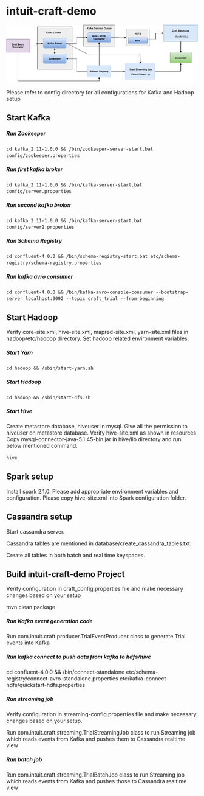 # intuit-craft-demo

![alt text](https://github.com/amit-nathani/intuit-craft-demo/blob/master/docs/craft_demo_architecture.jpeg)

Please refer to config directory for all configurations for Kafka and Hadoop setup

## Start Kafka
##### Run Zookeeper
`cd kafka_2.11-1.0.0 && /bin/zookeeper-server-start.bat config/zookeeper.properties`

##### Run first kafka broker
`cd kafka_2.11-1.0.0 && /bin/kafka-server-start.bat config/server.properties`

##### Run second kafka broker
`cd kafka_2.11-1.0.0 && /bin/kafka-server-start.bat config/server2.properties`

##### Run Schema Registry
`cd confluent-4.0.0 && /bin/schema-registry-start.bat etc/schema-registry/schema-registry.properties`

##### Run kafka avro consumer
`cd confluent-4.0.0 && /bin/kafka-avro-console-consumer --bootstrap-server localhost:9092 --topic craft_trial --from-beginning`

## Start Hadoop
Verify core-site.xml, hive-site.xml, mapred-site.xml, yarn-site.xml files in hadoop/etc/hadoop directory. Set hadoop related environment variables.

##### Start Yarn
`cd hadoop && /sbin/start-yarn.sh`

##### Start Hadoop
`cd hadoop && /sbin/start-dfs.sh`

##### Start Hive
Create metastore database, hiveuser in mysql. Give all the permission to hiveuser on metastore database.
Verify hive-site.xml as shown in resources
Copy mysql-connector-java-5.1.45-bin.jar in hive/lib directory and run below mentioned command.

`hive`

## Spark setup
Install spark 2.1.0. Please add appropriate environment variables and configuration. Please copy hive-site.xml into Spark configuration folder.

## Cassandra setup
Start cassandra server. 

Cassandra tables are mentioned in database/create_cassandra_tables.txt.
 
Create all tables in both batch and real time keyspaces.

## Build intuit-craft-demo Project
Verify configuration in craft_config.properties file and make necessary changes based on your setup

mvn clean package
##### Run Kafka event generation code
Run com.intuit.craft.producer.TrialEventProducer class to generate Trial events into Kafka

##### Run kafka connect to push data from kafka to hdfs/hive
cd confluent-4.0.0 && /bin/connect-standalone etc/schema-registry/connect-avro-standalone.properties etc/kafka-connect-hdfs/quickstart-hdfs.properties

##### Run streaming job
Verify configuration in streaming-config.properties file and make necessary changes based on your setup.

Run com.intuit.craft.streaming.TrialStreamingJob class to run Streaming job which reads events from Kafka and pushes them to Cassandra realtime view


##### Run batch job
Run com.intuit.craft.streaming.TrialBatchJob class to run Streaming job which reads events from Kafka and pushes those to Cassandra realtime view



